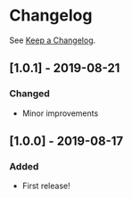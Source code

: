 # Changelog

See [Keep a Changelog](http://keepachangelog.com/).

## [1.0.1] - 2019-08-21

### Changed 

- Minor improvements 

## [1.0.0] - 2019-08-17

### Added

- First release!
